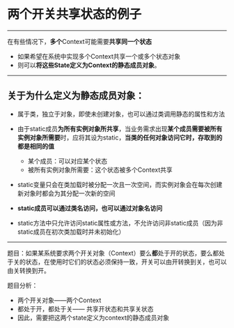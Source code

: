 # 两个开关共享状态的例子
---
在有些情况下，**多个**Context可能需要**共享同一个状态**

- 如果希望在系统中实现多个Context共享一个或多个状态对象
- 则可以**将这些State定义为Context的静态成员对象**。
---
## 关于为什么定义为静态成员对象：

- 属于类，独立于对象，即使未创建对象，也可以通过类调用静态的属性和方法

- 由于static成员**为所有实例对象所共享**，当业务需求出现**某个成员需要被所有实例对象所需要**时，应将其设为static，**当类的任何对象访问它时，存取到的都是相同的值**
  - 某个成员：可以对应某个状态
  - 被所有实例对象所需要：这个状态被多个Context共享

- static变量只会在类加载时被分配一次且一次空间，而实例对象会在每次创建新对象时都会为其分配一次新的空间

- **static成员可以通过类名访问，也可以通过对象名访问**

- static方法中只允许访问static属性或方法，不允许访问非static成员（因为非static成员在初次类加载时并未初始化）

---

题目：如果某系统要求两个开关对象（Context）要么**都**处于开的状态，要么都处于关的状态，在使用时它们的状态必须保持一致，开关可以由开转换到关，也可以由关转换到开。

题目分析：

- 两个开关对象——两个Context
- 都处于开，都处于关—— 共享开状态和共享关状态
- 因此，需要把这两个state定义为context的静态成员对象
